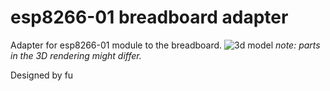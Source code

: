 # esp8266-01 breadboard adapter
Adapter for esp8266-01 module to the breadboard.
![3d model](https://github.com/fu0x11/esp8266-breadboard-adapter/blob/master/img/IMG_002.png?raw=true)
*note: parts in the 3D rendering might differ.*

Designed by fu
